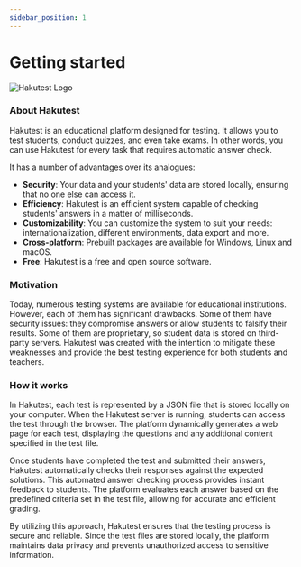 ```yaml
---
sidebar_position: 1
---
```


# Getting started

![Hakutest Logo](/img/hakutest-logo.svg)

### About Hakutest

Hakutest is an educational platform designed for testing. It allows you to test students, conduct quizzes, and even take exams. In other words, you can use Hakutest for every task that requires automatic answer check.

It has a number of advantages over its analogues:

-   **Security**: Your data and your students' data are stored locally, ensuring that no one else can access it.
-   **Efficiency**: Hakutest is an efficient system capable of checking students' answers in a matter of milliseconds.
-   **Customizability**: You can customize the system to suit your needs: internationalization, different environments, data export and more.
-   **Cross-platform**: Prebuilt packages are available for Windows, Linux and macOS.
-   **Free**: Hakutest is a free and open source software.

### Motivation

Today, numerous testing systems are available for educational institutions. However, each of them has significant drawbacks. Some of them have security issues: they compromise answers or allow students to falsify their results. Some of them are proprietary, so student data is stored on third-party servers. Hakutest was created with the intention to mitigate these weaknesses and provide the best testing experience for both students and teachers.

### How it works

In Hakutest, each test is represented by a JSON file that is stored locally on your computer. When the Hakutest server is running, students can access the test through the browser. The platform dynamically generates a web page for each test, displaying the questions and any additional content specified in the test file.

Once students have completed the test and submitted their answers, Hakutest automatically checks their responses against the expected solutions. This automated answer checking process provides instant feedback to students. The platform evaluates each answer based on the predefined criteria set in the test file, allowing for accurate and efficient grading.

By utilizing this approach, Hakutest ensures that the testing process is secure and reliable. Since the test files are stored locally, the platform maintains data privacy and prevents unauthorized access to sensitive information.
